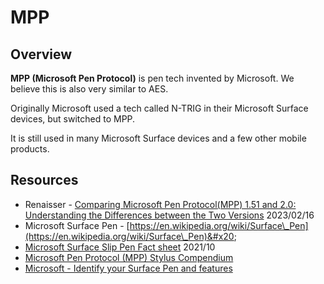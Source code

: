 # MPP

## Overview

**MPP (Microsoft Pen Protocol)** is pen tech invented by Microsoft. We believe this is also very similar to AES.

Originally Microsoft used a tech called N-TRIG in their Microsoft Surface devices, but switched to MPP.&#x20;

It is still used in many Microsoft Surface devices and a few other mobile products.

## Resources

* Renaisser - [Comparing Microsoft Pen Protocol(MPP) 1.51 and 2.0: Understanding the Differences between the Two Versions](https://renaisser.com/blogs/about-the-stylus/comparing-microsoft-pen-protocolmpp-1-51-and-2-0-understanding-the-differences-between-the-two-versions) 2023/02/16&#x20;
* Microsoft Surface Pen - [https://en.wikipedia.org/wiki/Surface\_Pen](https://en.wikipedia.org/wiki/Surface\_Pen)&#x20;
* [Microsoft Surface Slip Pen Fact sheet](https://news.microsoft.com/wp-content/uploads/prod/sites/617/2021/09/Surface-Slim-Pen-2-Fact-Sheet.pdf) 2021/10&#x20;
* [Microsoft Pen Protocol (MPP) Stylus Compendium](https://forum.tabletpc.review/t/microsoft-pen-protocol-mpp-stylus-compendium/1398)
* [Microsoft - Identify your Surface Pen and features](https://support.microsoft.com/en-us/surface/identify-your-surface-pen-and-features-c82a0208-2e35-b347-dae0-d7f4922edc77)  &#x20;


